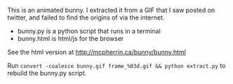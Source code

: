 This is an animated bunny.  I extracted it from a GIF that I saw posted on
twitter, and failed to find the origins of via the internet.

 * bunny.py is a python script that runs in a terminal
 * bunny.html is html/js for the browser

See the html version at http://mcpherrin.ca/bunny/bunny.html

Run `convert -coalesce bunny.gif frame_%03d.gif && python extract.py` to
rebuild the bunny.py script.
